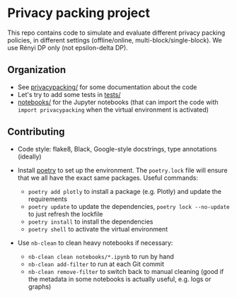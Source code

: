 # Privacy packing project

This repo contains code to simulate and evaluate different privacy packing policies, in different settings (offline/online, multi-block/single-block). We use Rényi DP only (not epsilon-delta DP).

## Organization

-  See [privacypacking/](privacypacking/) for some documentation about the code
-  Let's try to add some tests in [tests/](tests/)
-  [notebooks/](notebooks/) for the Jupyter notebooks (that can import the code with `import privacypacking` when the virtual environment is activated)

## Contributing


- Code style: flake8, Black, Google-style docstrings, type annotations (ideally)

- Install [poetry](https://python-poetry.org/) to set up the environment. The `poetry.lock` file will ensure that we all have the exact same packages. Useful commands:
    + `poetry add plotly` to install a package (e.g. Plotly) and update the requirements
    + `poetry update` to update the dependencies, `poetry lock --no-update` to just refresh the lockfile
    + `poetry install` to install the dependencies
    + `poetry shell` to activate the virtual environment

- Use `nb-clean` to clean heavy notebooks if necessary:
    + `nb-clean clean notebooks/*.ipynb` to run by hand
    + `nb-clean add-filter` to run at each Git commit
    + `nb-clean remove-filter` to switch back to manual cleaning (good if the metadata in some notebooks is actually useful, e.g. logs or graphs)
 

